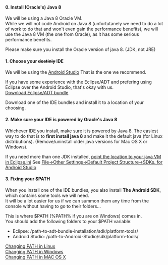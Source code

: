 #### 0. Install (Oracle's) Java 8 

We will be using a Java 8 Oracle VM.  
While we will not code Android on Java 8 (unfortutanely we need to do a lot of work to do that and won't even gain the performance benefits), we will use the Java 8 VM (the one from Oracle), as it has some serious performance benefits.  

Please make sure you install the Oracle version of java 8. (JDK, not JRE)  


#### 1. Choose your ~~destiniy~~ IDE 
We will be using the [Android Studio](https://developer.android.com/sdk/installing/studio.html) That is the one we recommend.  

If you have some experience with the Eclipse/ADT and prefering using Eclipse over the Android Studio, that's okay with us.  
[Download Eclipse/ADT bundle](https://developer.android.com/sdk/index.html)  

Download one of the IDE bundles and install it to a location of your choosing.

#### 2. Make sure your IDE is powered by Oracle's Java 8
Whichever IDE you install, make sure it is powered by Java 8. 
The easiest way to do that is to **first install java 8** and make it the default java (for Linux distributions). (Remove/uninstall older java versions for Mac OS X or Windows).

If you need more than one JDK installed, [point the location to your java VM in Eclipse.ini](http://wiki.eclipse.org/Eclipse.ini)
See [File->Other Settings->Default Project Structure->SDKs.  for Android Studio](http://stackoverflow.com/questions/16823790/android-studio-dont-know-where-is-java)  

#### 3. Fixing your $PATH

When you install one of the IDE bundles, you also install **The Android SDK**, which contains some tools we will need.   
It will be a lot easier for us if we can summon them any time from the console without having to go to their folders...  

This is where $PATH (%PATH% if you are on Windows) comes in.  
You should add the following folders to your $PATH variable:  
- Eclipse: /path-to-adt-bundle-installation/sdk/platform-tools/
- Android Studio: /path-to-Android-Studio/sdk/platform-tools/ 
 
[Changing PATH in Linux](http://www.wikihow.com/Change-the-Path-Variable-in-Linux)  
[Changing PATH in Windows](http://www.computerhope.com/issues/ch000549.htm)  
[Changing PATH in MAC OS X](http://www.cyberciti.biz/faq/appleosx-bash-unix-change-set-path-environment-variable/)  

 
